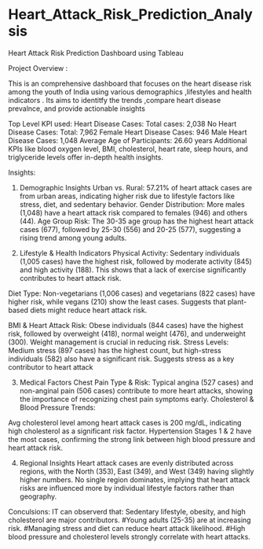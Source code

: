 # Heart_Attack_Risk_Prediction_Analysis
Heart Attack Risk Prediction Dashboard using Tableau

Project Overview :

This is an comprehensive dashboard that focuses on the heart disease risk 
among the youth of India using various demographics ,lifestyles and health
indicators . Its aims to identitfy the trends ,compare heart disease prevalnce,
and provide actionable insights

Top Level KPI used:
Heart Disease Cases: Total cases: 2,038
No Heart Disease Cases: Total: 7,962
Female Heart Disease Cases: 946
Male Heart Disease Cases: 1,048
Average Age of Participants: 26.60 years
Additional KPIs like blood oxygen level, BMI, cholesterol, heart rate, sleep hours, and triglyceride levels offer in-depth health insights.

Insights:

1. Demographic Insights
Urban vs. Rural: 57.21% of heart attack cases are from urban areas, indicating higher risk due to lifestyle factors like stress, diet, and sedentary behavior.
Gender Distribution: More males (1,048) have a heart attack risk compared to females (946) and others (44).
Age Group Risk: The 30-35 age group has the highest heart attack cases (677), followed by 25-30 (556) and 20-25 (577), suggesting a rising trend among young adults.

2. Lifestyle & Health Indicators
Physical Activity:
Sedentary individuals (1,005 cases) have the highest risk, followed by moderate activity (845) and high activity (188).
This shows that a lack of exercise significantly contributes to heart attack risk.

Diet Type:
Non-vegetarians (1,006 cases) and vegetarians (822 cases) have higher risk, while vegans (210) show the least cases.
Suggests that plant-based diets might reduce heart attack risk.

BMI & Heart Attack Risk:
Obese individuals (844 cases) have the highest risk, followed by overweight (418), normal weight (476), and underweight (300).
Weight management is crucial in reducing risk.
Stress Levels:
Medium stress (897 cases) has the highest count, but high-stress individuals (582) also have a significant risk.
Suggests stress as a key contributor to heart attack

3. Medical Factors
Chest Pain Type & Risk:
Typical angina (527 cases) and non-anginal pain (506 cases) contribute to more heart attacks, showing the importance of recognizing chest pain symptoms early.
Cholesterol & Blood Pressure Trends:

Avg cholesterol level among heart attack cases is 200 mg/dL, indicating high cholesterol as a significant risk factor.
Hypertension Stages 1 & 2 have the most cases, confirming the strong link between high blood pressure and heart attack risk.

4. Regional Insights
Heart attack cases are evenly distributed across regions, with the North (353), East (349), and West (349) having slightly higher numbers.
No single region dominates, implying that heart attack risks are influenced more by individual lifestyle factors rather than geography.

Conculsions:
IT can observerd that:
Sedentary lifestyle, obesity, and high cholesterol are major contributors.
#Young adults (25-35) are at increasing risk.
#Managing stress and diet can reduce heart attack likelihood.
#High blood pressure and cholesterol levels strongly correlate with heart attacks.
